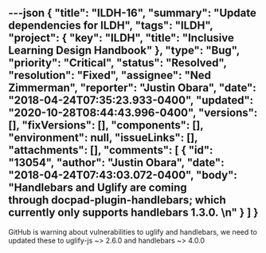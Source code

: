---json
{
  "title": "ILDH-16",
  "summary": "Update dependencies for ILDH",
  "tags": "ILDH",
  "project": {
    "key": "ILDH",
    "title": "Inclusive Learning Design Handbook"
  },
  "type": "Bug",
  "priority": "Critical",
  "status": "Resolved",
  "resolution": "Fixed",
  "assignee": "Ned Zimmerman",
  "reporter": "Justin Obara",
  "date": "2018-04-24T07:35:23.933-0400",
  "updated": "2020-10-28T08:44:43.996-0400",
  "versions": [],
  "fixVersions": [],
  "components": [],
  "environment": null,
  "issueLinks": [],
  "attachments": [],
  "comments": [
    {
      "id": "13054",
      "author": "Justin Obara",
      "date": "2018-04-24T07:43:03.072-0400",
      "body": "Handlebars and Uglify are coming through docpad-plugin-handlebars; which currently only supports handlebars 1.3.0. \n"
    }
  ]
}
---
GitHub is warning about vulnerabilities to uglify and handlebars, we need to updated these to uglify-js \~> 2.6.0 and handlebars \~> 4.0.0

        